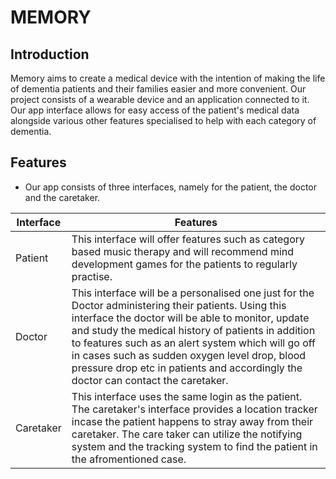 # MEMORY

## Introduction

Memory aims to create a medical device with the intention of making the life of
dementia patients and their families easier and more convenient. Our project consists of a wearable device and an application connected to it. Our app interface allows for easy access of the patient's medical data alongside various other features specialised to help with each category of dementia.

## Features

- Our app consists of three interfaces, namely for the patient, the doctor and the caretaker.

| Interface | Features |
| -------- | ------- |
| Patient  | This interface will offer features such as category based music therapy and will recommend mind development games for the patients to regularly practise.  |
| Doctor | This interface will be a personalised one just for the Doctor administering their patients. Using this interface the doctor will be able to monitor, update and study the medical history of patients in addition to features such as an alert system which will go off in cases such as sudden oxygen level drop, blood pressure drop etc in patients and accordingly the doctor can contact the caretaker. |
| Caretaker  | This interface uses the same login as the patient. The caretaker's interface provides a location tracker incase the patient happens to stray away from their caretaker. The care taker can utilize the notifying system and the tracking system to find the patient in the afromentioned case. |
